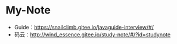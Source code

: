 # My-Note





- Guide：https://snailclimb.gitee.io/javaguide-interview/#/
- 码云：http://wind_essence.gitee.io/study-note/#/?id=studynote
